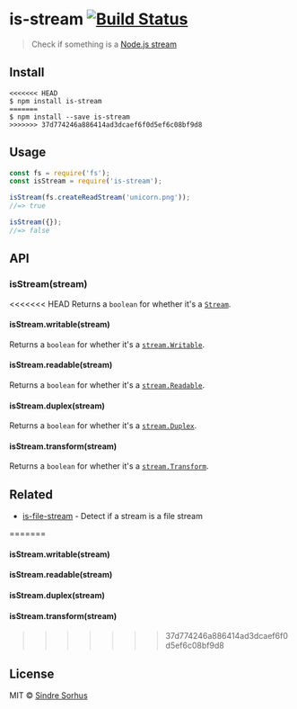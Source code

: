 # is-stream [![Build Status](https://travis-ci.org/sindresorhus/is-stream.svg?branch=master)](https://travis-ci.org/sindresorhus/is-stream)

> Check if something is a [Node.js stream](https://nodejs.org/api/stream.html)


## Install

```
<<<<<<< HEAD
$ npm install is-stream
=======
$ npm install --save is-stream
>>>>>>> 37d774246a886414ad3dcaef6f0d5ef6c08bf9d8
```


## Usage

```js
const fs = require('fs');
const isStream = require('is-stream');

isStream(fs.createReadStream('unicorn.png'));
//=> true

isStream({});
//=> false
```


## API

### isStream(stream)

<<<<<<< HEAD
Returns a `boolean` for whether it's a [`Stream`](https://nodejs.org/api/stream.html#stream_stream).

#### isStream.writable(stream)

Returns a `boolean` for whether it's a [`stream.Writable`](https://nodejs.org/api/stream.html#stream_class_stream_writable).

#### isStream.readable(stream)

Returns a `boolean` for whether it's a [`stream.Readable`](https://nodejs.org/api/stream.html#stream_class_stream_readable).

#### isStream.duplex(stream)

Returns a `boolean` for whether it's a [`stream.Duplex`](https://nodejs.org/api/stream.html#stream_class_stream_duplex).

#### isStream.transform(stream)

Returns a `boolean` for whether it's a [`stream.Transform`](https://nodejs.org/api/stream.html#stream_class_stream_transform).


## Related

- [is-file-stream](https://github.com/jamestalmage/is-file-stream) - Detect if a stream is a file stream

=======
#### isStream.writable(stream)

#### isStream.readable(stream)

#### isStream.duplex(stream)

#### isStream.transform(stream)

>>>>>>> 37d774246a886414ad3dcaef6f0d5ef6c08bf9d8

## License

MIT © [Sindre Sorhus](https://sindresorhus.com)
